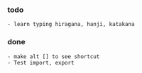 ### todo
    - learn typing hiragana, hanji, katakana

### done
    - make alt [] to see shortcut
    - Test import, export